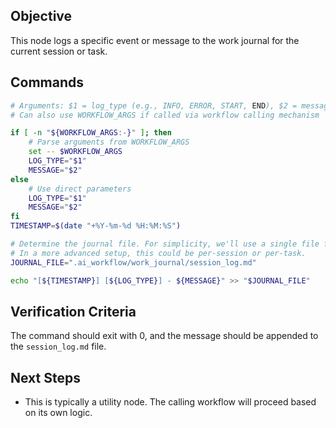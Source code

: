 ## Objective
This node logs a specific event or message to the work journal for the current session or task.

## Commands
```bash
# Arguments: $1 = log_type (e.g., INFO, ERROR, START, END), $2 = message
# Can also use WORKFLOW_ARGS if called via workflow calling mechanism

if [ -n "${WORKFLOW_ARGS:-}" ]; then
    # Parse arguments from WORKFLOW_ARGS
    set -- $WORKFLOW_ARGS
    LOG_TYPE="$1"
    MESSAGE="$2"
else
    # Use direct parameters
    LOG_TYPE="$1"
    MESSAGE="$2"
fi
TIMESTAMP=$(date "+%Y-%m-%d %H:%M:%S")

# Determine the journal file. For simplicity, we'll use a single file for now.
# In a more advanced setup, this could be per-session or per-task.
JOURNAL_FILE=".ai_workflow/work_journal/session_log.md"

echo "[${TIMESTAMP}] [${LOG_TYPE}] - ${MESSAGE}" >> "$JOURNAL_FILE"
```

## Verification Criteria
The command should exit with 0, and the message should be appended to the `session_log.md` file.

## Next Steps
- This is typically a utility node. The calling workflow will proceed based on its own logic.
